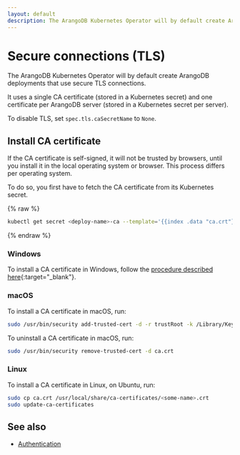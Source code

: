 ```yaml
---
layout: default
description: The ArangoDB Kubernetes Operator will by default create ArangoDB deploymentsthat use secure TLS connections
---
```

# Secure connections (TLS)

The ArangoDB Kubernetes Operator will by default create ArangoDB deployments
that use secure TLS connections.

It uses a single CA certificate (stored in a Kubernetes secret) and
one certificate per ArangoDB server (stored in a Kubernetes secret per server).

To disable TLS, set `spec.tls.caSecretName` to `None`.

## Install CA certificate

If the CA certificate is self-signed, it will not be trusted by browsers,
until you install it in the local operating system or browser.
This process differs per operating system.

To do so, you first have to fetch the CA certificate from its Kubernetes
secret.

{% raw %}
```bash
kubectl get secret <deploy-name>-ca --template='{{index .data "ca.crt"}}' | base64 -D > ca.crt
```
{% endraw %}

### Windows

To install a CA certificate in Windows, follow the
[procedure described here](http://wiki.cacert.org/HowTo/InstallCAcertRoots){:target="_blank"}.

### macOS

To install a CA certificate in macOS, run:

```bash
sudo /usr/bin/security add-trusted-cert -d -r trustRoot -k /Library/Keychains/System.keychain ca.crt
```

To uninstall a CA certificate in macOS, run:

```bash
sudo /usr/bin/security remove-trusted-cert -d ca.crt
```

### Linux

To install a CA certificate in Linux, on Ubuntu, run:

```bash
sudo cp ca.crt /usr/local/share/ca-certificates/<some-name>.crt
sudo update-ca-certificates
```

## See also

- [Authentication](deployment-kubernetes-authentication.html)
